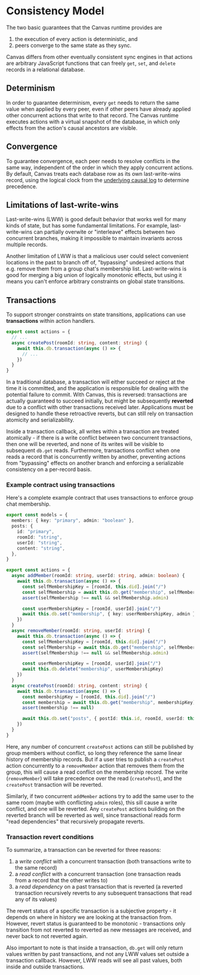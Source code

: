 # Consistency Model

The two basic guarantees that the Canvas runtime provides are

1. the execution of every action is deterministic, and
2. peers converge to the same state as they sync.

Canvas differs from other eventually consistent sync engines in that actions are arbitrary JavaScript functions that can freely `get`, `set`, and `delete` records in a relational database.

## Determinism

In order to guarantee determinism, every `get` needs to return the same value when applied by every peer, even if other peers have already applied other concurrent actions that write to that record. The Canvas runtime executes actions with a virtual snapshot of the database, in which only effects from the action's causal ancestors are visible.

## Convergence

To guarantee convergence, each peer needs to resolve conflicts in the same way, independent of the order in which they apply concurrent actions. By default, Canvas treats each database row as its own last-write-wins record, using the logical clock from the [underlying causal log](/readme-gossiplog) to determine precedence.

## Limitations of last-write-wins

Last-write-wins (LWW) is good default behavior that works well for many kinds of state, but has some fundamental limitations. For example, last-write-wins can partially overwite or "interleave" effects between two concurrent branches, making it impossible to maintain invariants across multiple records.

Another limitation of LWW is that a malicious user could select convenient locations in the past to branch off of, "bypassing" undesired actions that e.g. remove them from a group chat's membership list. Last-write-wins is good for merging a big union of logically monotonic effects, but using it means you can't enforce arbitrary constraints on global state transitions.

## Transactions

To support stronger constraints on state transitions, applications can use **transactions** within action handlers.

```ts
export const actions = {
  // ...
  async createPost(roomId: string, content: string) {
    await this.db.transaction(async () => {
      // ...
    })
  }
}
```

In a traditional database, a transaction will either succeed or reject at the time it is committed, and the application is responsible for dealing with the potential failure to commit. With Canvas, this is reversed: transactions are actually guaranteed to succeed initially, but might be subsequently **reverted** due to a conflict with other transactions received later. Applications must be designed to handle these retroactive reverts, but can still rely on transaction atomicity and serializability.

Inside a transaction callback, all writes within a transaction are treated atomically - if there is a write conflict between two concurrent transactions, then one will be reverted, and none of its writes will be visible to subsequent `db.get` reads. Furthermore, transactions conflict when one reads a record that is concurrently written by another, preventing actions from "bypassing" effects on another branch and enforcing a serializable consistency on a per-record basis.

### Example contract using transactions

Here's a complete example contract that uses transactions to enforce group chat membership.

```ts
export const models = {
  members: { key: "primary", admin: "boolean" },
  posts: {
    id: "primary",
    roomId: "string",
    userId: "string",
    content: "string",
  },
}

export const actions = {
  async addMember(roomId: string, userId: string, admin: boolean) {
    await this.db.transaction(async () => {
      const selfMembershipKey = [roomId, this.did].join("/")
      const selfMembership = await this.db.get("membership", selfMembershipKey)
      assert(selfMembership !== null && selfMembership.admin)

      const userMembershipKey = [roomId, userId].join("/")
      await this.db.set("membership", { key: userMembershipKey, admin })
    })
  }
  async removeMember(roomId: string, userId: string) {
    await this.db.transaction(async () => {
      const selfMembershipKey = [roomId, this.did].join("/")
      const selfMembership = await this.db.get("membership", selfMembershipKey)
      assert(selfMembership !== null && selfMembership.admin)

      const userMembershipKey = [roomId, userId].join("/")
      await this.db.delete("membership", userMembershipKey)
    })
  }
  async createPost(roomId: string, content: string) {
    await this.db.transaction(async () => {
      const membershipKey = [roomId, this.did].join("/")
      const membership = await this.db.get("membership", membershipKey)
      assert(membership !== null)

      await this.db.set("posts", { postId: this.id, roomId, userId: this.did, content })
    })
  }
}
```

Here, any number of concurrent `createPost` actions can still be published by group members without conflict, so long they reference the same linear history of membership records. But if a user tries to publish a `createPost` action concurrently to a `removeMember` action that removes them from the group, this will cause a read conflict on the membership record. The write (`removeMember`) will take precedence over the read (`createPost`), and the `createPost` transaction will be reverted.

Similarly, if two concurrent `addMember` actions try to add the same user to the same room (maybe with conflicting `admin` roles), this sill cause a write conflict, and one will be reverted. Any `createPost` actions building on the reverted branch will be reverted as well, since transactional reads form "read dependencies" that recursively propagate reverts.

### Transaction revert conditions

To summarize, a transaction can be reverted for three reasons:

1. a _write conflict_ with a concurrent transaction (both transactions write to the same record)
2. a _read conflict_ with a concurrent transaction (one transaction reads from a record that the other writes to)
3. a _read dependency_ on a past transaction that is reverted (a reverted transaction recursively reverts to any subsequent transactions that read any of its values)

The revert status of a specific transaction is a subjective property - it depends on where in history we are looking at the transaction from. However, revert status is guaranteed to be monotonic - transactions only transition from not reverted to reverted as new messages are received, and never back to not reverted again.

Also important to note is that inside a transaction, `db.get` will only return values written by past transactions, and not any LWW values set outside a transaction callback. However, LWW reads will see all past values, both inside and outside transactions.
